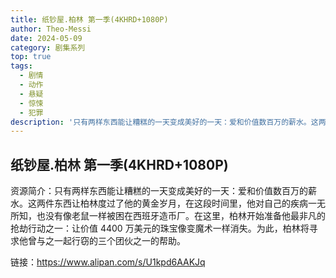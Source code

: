 ```yaml
---
title: 纸钞屋.柏林 第一季(4KHRD+1080P)
author: Theo-Messi
date: 2024-05-09
category: 剧集系列
top: true
tags:
  - 剧情
  - 动作
  - 悬疑
  - 惊悚
  - 犯罪
description: '只有两样东西能让糟糕的一天变成美好的一天：爱和价值数百万的薪水。这两件东西让柏林度过了他的黄金岁月，在这段时间里，他对自己的疾病一无所知，也没有像老鼠一样被困在西班牙造币厂。在这里，柏林开始准备他最非凡的抢劫行动之一：让价值 4400 万美元的珠宝像变魔术一样消失。为此，柏林将寻求他曾与之一起行窃的三个团伙之一的帮助。'
---
```


## 纸钞屋.柏林 第一季(4KHRD+1080P)

资源简介：只有两样东西能让糟糕的一天变成美好的一天：爱和价值数百万的薪水。这两件东西让柏林度过了他的黄金岁月，在这段时间里，他对自己的疾病一无所知，也没有像老鼠一样被困在西班牙造币厂。在这里，柏林开始准备他最非凡的抢劫行动之一：让价值 4400 万美元的珠宝像变魔术一样消失。为此，柏林将寻求他曾与之一起行窃的三个团伙之一的帮助。

链接：https://www.alipan.com/s/U1kpd6AAKJq
